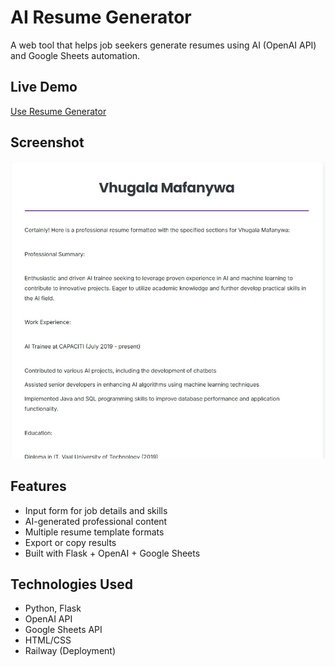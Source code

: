 # AI Resume Generator 

A web tool that helps job seekers generate resumes using AI (OpenAI API) and Google Sheets automation.

##  Live Demo
[ Use Resume Generator](https://ai-resume-builder-sfhe.onrender.com)

##  Screenshot
![Resume Generator Screenshot](AI.jpeg)

##  Features
- Input form for job details and skills
- AI-generated professional content
- Multiple resume template formats
- Export or copy results
- Built with Flask + OpenAI + Google Sheets

##  Technologies Used
- Python, Flask
- OpenAI API
- Google Sheets API
- HTML/CSS
- Railway (Deployment)


